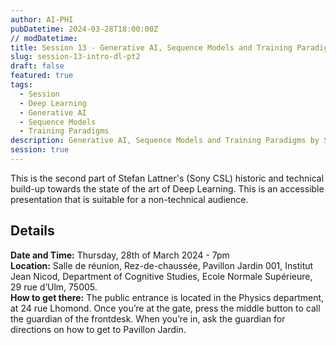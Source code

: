 ```yaml
---
author: AI-PHI
pubDatetime: 2024-03-28T18:00:00Z
// modDatetime:
title: Session 13 - Generative AI, Sequence Models and Training Paradigms
slug: session-13-intro-dl-pt2
draft: false
featured: true
tags:
  - Session
  - Deep Learning
  - Generative AI
  - Sequence Models
  - Training Paradigms
description: Generative AI, Sequence Models and Training Paradigms by Stefan Lattner (Sony CSL)
session: true
---
```


This is the second part of Stefan Lattner's (Sony CSL) historic and technical build-up towards the state of the art of Deep Learning. This is an accessible presentation that is suitable for a non-technical audience.

## Details

**Date and Time:** Thursday, 28th of March 2024 - 7pm  
**Location:** Salle de réunion, Rez-de-chaussée, Pavillon Jardin 001, Institut Jean Nicod, Department of Cognitive Studies, Ecole Normale Supérieure, 29 rue d’Ulm, 75005.  
**How to get there:** The public entrance is located in the Physics department, at 24 rue Lhomond. Once you’re at the gate, press the middle button to call the guardian of the frontdesk. When you’re in, ask the guardian for directions on how to get to Pavillon Jardin.
